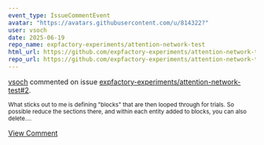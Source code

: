 ```yaml
---
event_type: IssueCommentEvent
avatar: "https://avatars.githubusercontent.com/u/814322?"
user: vsoch
date: 2025-06-19
repo_name: expfactory-experiments/attention-network-test
html_url: https://github.com/expfactory-experiments/attention-network-test/issues/2
repo_url: https://github.com/expfactory-experiments/attention-network-test
---
```


<a href='https://github.com/vsoch' target='_blank'>vsoch</a> commented on issue <a href='https://github.com/expfactory-experiments/attention-network-test/issues/2' target='_blank'>expfactory-experiments/attention-network-test#2</a>.

<small>What sticks out to me is defining "blocks" that are then looped through for trials. So possible reduce the sections there, and within each entity added to blocks, you can also delete....</small>

<a href='https://github.com/expfactory-experiments/attention-network-test/issues/2' target='_blank'>View Comment</a>
